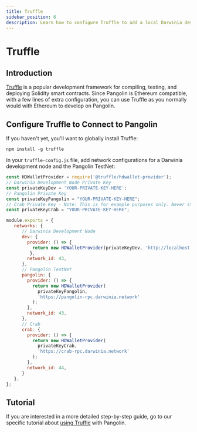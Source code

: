 ```yaml
---
title: Truffle
sidebar_position: 6
description: Learn how to configure Truffle to add a local Darwinia development node and the Pangolin TestNet as networks for testing and deploying Solidity smart contracts.
---
```


# Truffle

## Introduction

[Truffle](https://www.trufflesuite.com/truffle) is a popular development framework for compiling, testing, and deploying Solidity smart contracts. Since Pangolin is Ethereum compatible, with a few lines of extra configuration, you can use Truffle as you normally would with Ethereum to develop on Pangolin.

## Configure Truffle to Connect to Pangolin

If you haven't yet, you'll want to globally install Truffle:

```
npm install -g truffle
```

In your `truffle-config.js` file, add network configurations for a Darwinia development node and the Pangolin TestNet:

```javascript
const HDWalletProvider = require('@truffle/hdwallet-provider');
// Darwinia Development Node Private Key
const privateKeyDev = 'YOUR-PRIVATE-KEY-HERE';
// Pangolin Private Key
const privateKeyPangolin = "YOUR-PRIVATE-KEY-HERE";
// Crab Private Key - Note: This is for example purposes only. Never store your private keys in a JavaScript file.
const privateKeyCrab = "YOUR-PRIVATE-KEY-HERE";

module.exports = {
   networks: {
      // Darwinia Development Node
      dev: {
        provider: () => {
          return new HDWalletProvider(privateKeyDev, 'http://localhost:9933/')
         },
        network_id: 43,
      },
      // Pangolin TestNet
      pangolin: {
        provider: () => {
          return new HDWalletProvider(
            privateKeyPangolin,
            'https://pangolin-rpc.darwinia.network'
          );
        },
        network_id: 43,
      },
      // Crab
      crab: {
        provider: () => {
          return new HDWalletProvider(
            privateKeyCrab,
            'https://crab-rpc.darwinia.network'
          );
        },
        network_id: 44,
      }
   },
};
```


## Tutorial

If you are interested in a more detailed step-by-step guide, go to our specific tutorial about [using Truffle](../interact/truffle/) with Pangolin.
